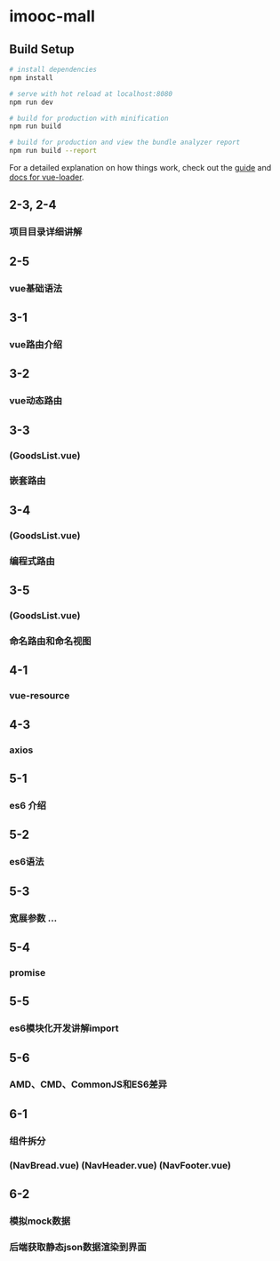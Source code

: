 # imooc-mall

## Build Setup

``` bash
# install dependencies
npm install

# serve with hot reload at localhost:8080
npm run dev

# build for production with minification
npm run build

# build for production and view the bundle analyzer report
npm run build --report
```

For a detailed explanation on how things work, check out the [guide](http://vuejs-templates.github.io/webpack/) and [docs for vue-loader](http://vuejs.github.io/vue-loader).


## 2-3, 2-4
### 项目目录详细讲解


## 2-5
### vue基础语法


## 3-1
### vue路由介绍


## 3-2
### vue动态路由


## 3-3
### (GoodsList.vue)
### 嵌套路由


## 3-4
### (GoodsList.vue)
### 编程式路由


## 3-5
### (GoodsList.vue)
### 命名路由和命名视图


## 4-1
### vue-resource


## 4-3
### axios


## 5-1
### es6 介绍


## 5-2
### es6语法


## 5-3
### 宽展参数 ...


## 5-4
### promise


## 5-5
### es6模块化开发讲解import


## 5-6
### AMD、CMD、CommonJS和ES6差异


## 6-1
### 组件拆分
### (NavBread.vue) (NavHeader.vue) (NavFooter.vue)


## 6-2
### 模拟mock数据
### 后端获取静态json数据渲染到界面
